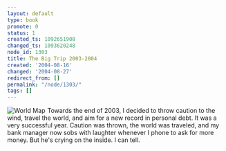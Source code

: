 ```yaml
---
layout: default
type: book
promote: 0
status: 1
created_ts: 1092651908
changed_ts: 1093620248
node_id: 1303
title: The Big Trip 2003-2004
created: '2004-08-16'
changed: '2004-08-27'
redirect_from: []
permalink: "/node/1303/"
tags: []
---
```

<a href="/book/view/1301"><img src="/images/thumbs/thumb_worldmap_s-1300.png" alt="World Map" border="0" align="left" style="margin-right: 5px"/></a>Towards the end of 2003, I decided to throw caution to the wind, travel the world, and aim for a new record in personal debt.  It was a very successful year.  Caution was thrown, the world was traveled, and my bank manager now sobs with laughter whenever I phone to ask for more money.  But he's crying on the inside.  I can tell.
